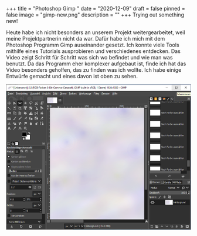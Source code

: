 +++
title = "Photoshop Gimp "
date = "2020-12-09"
draft = false
pinned = false
image = "gimp-new.png"
description = ""
+++
Trying out something new!

Heute habe ich nicht besonders an unserem Projekt weitergearbeitet, weil meine Projektpartnerin nicht da war. Dafür habe ich mich mit dem Photoshop Programm Gimp auseinander gesetzt. Ich konnte viele Tools mithilfe eines Tutorials ausprobieren und verschiedenes entdecken. Das Video zeigt Schritt für Schritt was sich wo befindet und wie man was benutzt. Da das Programm eher komplexer aufgebaut ist, finde ich hat das Video besonders geholfen, das zu finden was ich wollte. Ich habe einige Entwürfe gemacht und eines davon ist oben zu sehen.

![](gimp-new.png)